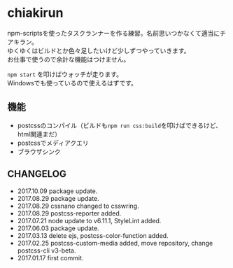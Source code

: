 # chiakirun
npm-scriptsを使ったタスクランナーを作る練習。名前思いつかなくて適当にチアキラン。  
ゆくゆくはビルドとか色々足したいけど少しずつやっていきます。  
お仕事で使うので余計な機能はつけません。

`npm start` を叩けばウォッチが走ります。  
Windowsでも使っているので使えるはずです。

## 機能
* postcssのコンパイル（ビルドも`npm run css:build`を叩けばできるけど、html関連まだ）
* postcssでメディアクエリ
* ブラウザシンク

## CHANGELOG
* 2017.10.09 package update.
* 2017.08.29 package update.
* 2017.08.29 cssnano changed to csswring.
* 2017.08.29 postcss-reporter added.
* 2017.07.21 node update to v6.11.1, StyleLint added.
* 2017.06.03 package update.
* 2017.03.13 delete ejs, postcss-color-function added.
* 2017.02.25 postcss-custom-media added, move repository, change postcss-cli v3-beta.
* 2017.01.17 first commit.
